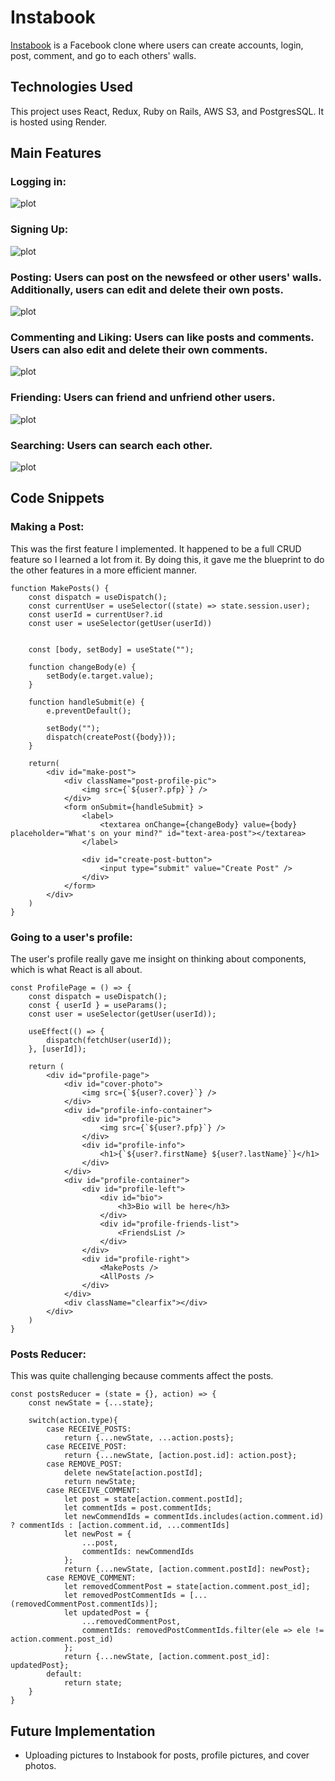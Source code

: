 # Instabook

[Instabook](https://instabook-clone.onrender.com/) is a Facebook clone where users can create accounts, login, post, comment, and go to each others' walls.

## Technologies Used

This project uses React, Redux, Ruby on Rails, AWS S3, and PostgresSQL. It is hosted using Render.

## Main Features

### Logging in:

![plot](./demo-gifs/logging-in.gif)

### Signing Up:

![plot](./demo-gifs/signing-up.gif)

### Posting: Users can post on the newsfeed or other users' walls. Additionally, users can edit and delete their own posts.

![plot](./demo-gifs/posting.gif)

### Commenting and Liking: Users can like posts and comments. Users can also edit and delete their own comments.

![plot](./demo-gifs/Commenting.gif)

### Friending: Users can friend and unfriend other users.

![plot](./demo-gifs/Friending.gif)

### Searching: Users can search each other.

![plot](./demo-gifs/Searching.gif)

## Code Snippets

### Making a Post:

This was the first feature I implemented. It happened to be a full CRUD feature so I learned a lot from it. By doing this, it gave me the blueprint to do the other features in a more efficient manner.

```
function MakePosts() {
    const dispatch = useDispatch();
    const currentUser = useSelector((state) => state.session.user);
    const userId = currentUser?.id
    const user = useSelector(getUser(userId))


    const [body, setBody] = useState("");

    function changeBody(e) {
        setBody(e.target.value);
    }

    function handleSubmit(e) {
        e.preventDefault();

        setBody("");
        dispatch(createPost({body}));
    }

    return(
        <div id="make-post">
            <div className="post-profile-pic">
                <img src={`${user?.pfp}`} />
            </div>
            <form onSubmit={handleSubmit} >
                <label>
                    <textarea onChange={changeBody} value={body} placeholder="What's on your mind?" id="text-area-post"></textarea>
                </label>

                <div id="create-post-button">
                    <input type="submit" value="Create Post" />
                </div>
            </form>
        </div>
    )
}
```

### Going to a user's profile:

The user's profile really gave me insight on thinking about components, which is what React is all about.

```
const ProfilePage = () => {
    const dispatch = useDispatch();
    const { userId } = useParams();
    const user = useSelector(getUser(userId));
    
    useEffect(() => {
        dispatch(fetchUser(userId));
    }, [userId]);

    return (
        <div id="profile-page">
            <div id="cover-photo">
                <img src={`${user?.cover}`} />
            </div>
            <div id="profile-info-container">
                <div id="profile-pic">
                    <img src={`${user?.pfp}`} />
                </div>
                <div id="profile-info">
                    <h1>{`${user?.firstName} ${user?.lastName}`}</h1>
                </div>
            </div>
            <div id="profile-container">
                <div id="profile-left">
                    <div id="bio">
                        <h3>Bio will be here</h3>
                    </div>
                    <div id="profile-friends-list">
                        <FriendsList />
                    </div>
                </div>
                <div id="profile-right">
                    <MakePosts />
                    <AllPosts />
                </div>
            </div>
            <div className="clearfix"></div>
        </div>
    )
}
```

### Posts Reducer:

This was quite challenging because comments affect the posts.

```
const postsReducer = (state = {}, action) => {
    const newState = {...state};

    switch(action.type){
        case RECEIVE_POSTS:
            return {...newState, ...action.posts};
        case RECEIVE_POST:
            return {...newState, [action.post.id]: action.post};
        case REMOVE_POST:
            delete newState[action.postId];
            return newState;
        case RECEIVE_COMMENT:
            let post = state[action.comment.postId];
            let commentIds = post.commentIds;
            let newCommendIds = commentIds.includes(action.comment.id) ? commentIds : [action.comment.id, ...commentIds]
            let newPost = {
                ...post,
                commentIds: newCommendIds
            };
            return {...newState, [action.comment.postId]: newPost};
        case REMOVE_COMMENT:
            let removedCommentPost = state[action.comment.post_id];
            let removedPostCommentIds = [...(removedCommentPost.commentIds)];
            let updatedPost = {
                ...removedCommentPost,
                commentIds: removedPostCommentIds.filter(ele => ele != action.comment.post_id)
            };
            return {...newState, [action.comment.post_id]: updatedPost};            
        default:
            return state;
    }
}
```

## Future Implementation

+ Uploading pictures to Instabook for posts, profile pictures, and cover photos.